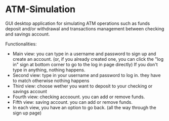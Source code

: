 # ATM-Simulation
GUI desktop application for simulating ATM operations such as funds deposit and/or withdrawal and transactions management between checking and savings account.

Functionalities: 

- Main view: you can type in a username and password to sign up and create an account. 
	(or, if you already created one, you can click the "log in" sign at bottom corner to go to the log in page directly)
	If you don't type in anything, nothing happens.
- Second view: type in your username and password to log in. they have to match otherwise nothing happens
- Third view: choose wether you want to deposit to your checking or savings account
- Fourth view: checking accoount. you can add or remove funds.
- Fifth view: saving account. you can add or remove funds.
- In each view, you have an option to go back. (all the way through the sign up page)
